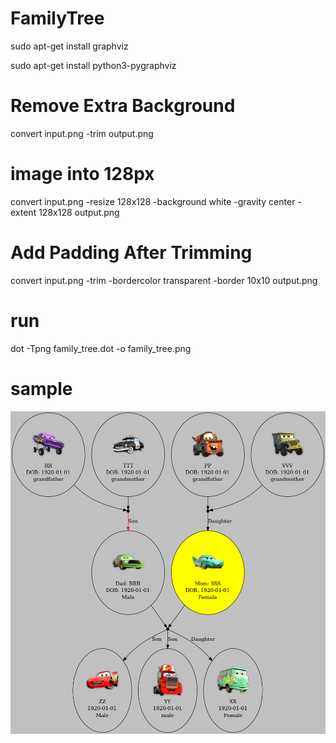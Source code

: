 # FamilyTree




sudo apt-get install graphviz

sudo apt-get install python3-pygraphviz
 
 



# Remove Extra Background
convert input.png -trim output.png


# image into 128px
convert input.png -resize 128x128 -background white -gravity center -extent 128x128 output.png

 
# Add Padding After Trimming
 
convert input.png -trim -bordercolor transparent -border 10x10 output.png

 
 
 
 
# run

dot -Tpng family_tree.dot -o family_tree.png




# sample



![](family_tree1.png)
